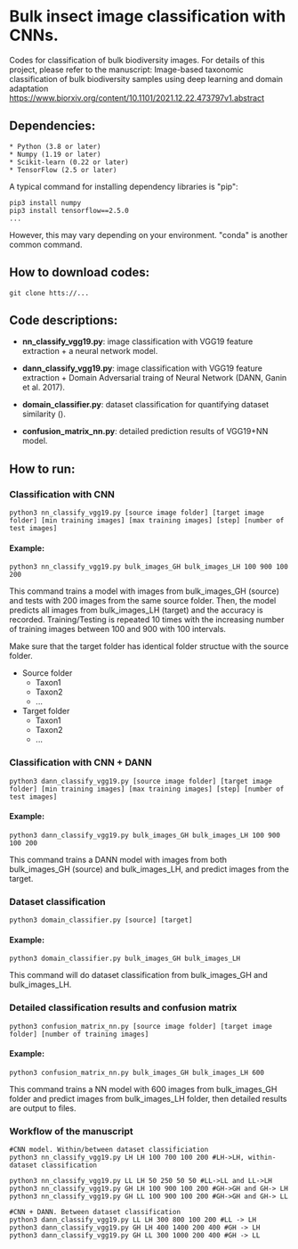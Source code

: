 # Bulk insect image classification with CNNs.
Codes for classification of bulk biodiversity images.
For details of this project, please refer to the manuscript:
Image-based taxonomic classification of bulk biodiversity samples using deep learning and domain adaptation
https://www.biorxiv.org/content/10.1101/2021.12.22.473797v1.abstract

## Dependencies:
	* Python (3.8 or later)
	* Numpy (1.19 or later)
	* Scikit-learn (0.22 or later)
	* TensorFlow (2.5 or later)

A typical command for installing dependency libraries is "pip":

```
pip3 install numpy
pip3 install tensorflow==2.5.0
...
```

However, this may vary depending on your environment. "conda" is another common command.

## How to download codes:
```
git clone htts://...
```

## Code descriptions:

* **nn_classify_vgg19.py**: image classification with VGG19 feature extraction + a neural network model.

* **dann_classify_vgg19.py**: image classification with VGG19 feature extraction +  Domain Adversarial traing of Neural Network (DANN, Ganin et al. 2017).

* **domain_classifier.py**: dataset classification for quantifying dataset similarity ().

* **confusion_matrix_nn.py**: detailed prediction results of VGG19+NN model.

## How to run:
### Classification with CNN
```
python3 nn_classify_vgg19.py [source image folder] [target image folder] [min training images] [max training images] [step] [number of test images]
```
#### Example:
```
python3 nn_classify_vgg19.py bulk_images_GH bulk_images_LH 100 900 100 200
```

This command trains a model with images from bulk_images_GH (source) and tests with 200 images from the same source folder. Then, the model predicts all images from bulk_images_LH (target) and the accuracy is recorded. Training/Testing is repeated 10 times with the increasing number of training images between 100 and 900 with 100 intervals.

Make sure that the target folder has identical folder structue with the source folder.

- Source folder
	- Taxon1
	- Taxon2
	-  ...
- Target folder
	- Taxon1
	- Taxon2
	-  ...

### Classification with CNN + DANN

```
python3 dann_classify_vgg19.py [source image folder] [target image folder] [min training images] [max training images] [step] [number of test images]
```
#### Example:
```
python3 dann_classify_vgg19.py bulk_images_GH bulk_images_LH 100 900 100 200
```

This command trains a DANN model with images from both bulk_images_GH (source) and bulk_images_LH, and predict images from the target.

### Dataset classification
```
python3 domain_classifier.py [source] [target]

```
#### Example:
```
python3 domain_classifier.py bulk_images_GH bulk_images_LH
```

This command will do dataset classification from bulk_images_GH and bulk_images_LH.

### Detailed classification results and confusion matrix
```
python3 confusion_matrix_nn.py [source image folder] [target image folder] [number of training images]
```
#### Example:
```
python3 confusion_matrix_nn.py bulk_images_GH bulk_images_LH 600
```
This command trains a NN model with 600 images from bulk_images_GH folder and predict images from bulk_images_LH folder, then detailed results are output to files.


### Workflow of the manuscript

```
#CNN model. Within/between dataset classificiation
python3 nn_classify_vgg19.py LH LH 100 700 100 200 #LH->LH, within-dataset classification

python3 nn_classify_vgg19.py LL LH 50 250 50 50 #LL->LL and LL->LH
python3 nn_classify_vgg19.py GH LH 100 900 100 200 #GH->GH and GH-> LH
python3 nn_classify_vgg19.py GH LL 100 900 100 200 #GH->GH and GH-> LL

#CNN + DANN. Between dataset classification
python3 dann_classify_vgg19.py LL LH 300 800 100 200 #LL -> LH
python3 dann_classify_vgg19.py GH LH 400 1400 200 400 #GH -> LH
python3 dann_classify_vgg19.py GH LL 300 1000 200 400 #GH -> LL

```
